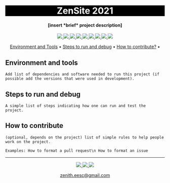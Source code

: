 <h1 align="center" style="color:white; background-color:black">ZenSite 2021</h1>
<h4 align="center">[insert *brief* project description]</h4>

<p align="center">
	<a href="http://zenith.eesc.usp.br/">
    <img src="https://img.shields.io/badge/Zenith-Embarcados-black?style=for-the-badge"/>
    </a>
    <a href="https://eesc.usp.br/">
    <img src="https://img.shields.io/badge/Linked%20to-EESC--USP-black?style=for-the-badge"/>
    </a>
    <a href="https://github.com/zenitheesc/site-2021/blob/main/LICENSE">
    <img src="https://img.shields.io/github/license/zenitheesc/site-2021?style=for-the-badge"/>
    </a>
    <a href="https://github.com/zenitheesc/site-2021/issues">
    <img src="https://img.shields.io/github/issues/zenitheesc/site-2021?style=for-the-badge"/>
    </a>
    <a href="https://github.com/zenitheesc/site-2021/commits/main">
    <img src="https://img.shields.io/github/commit-activity/m/zenitheesc/site-2021?style=for-the-badge">
    </a>
    <a href="https://github.com/zenitheesc/site-2021/graphs/contributors">
    <img src="https://img.shields.io/github/contributors/zenitheesc/site-2021?style=for-the-badge"/>
    </a>
    <a href="https://github.com/zenitheesc/site-2021/commits/main">
    <img src="https://img.shields.io/github/last-commit/zenitheesc/site-2021?style=for-the-badge"/>
    </a>
    <a href="https://github.com/zenitheesc/site-2021/issues">
    <img src="https://img.shields.io/github/issues-raw/zenitheesc/site-2021?style=for-the-badge" />
    </a>
    <a href="https://github.com/zenitheesc/site-2021/pulls">
    <img src = "https://img.shields.io/github/issues-pr-raw/zenitheesc/site-2021?style=for-the-badge">
    </a>
</p>

<p align="center">
    <a href="#environment-and-tools">Environment and Tools</a> •
    <a href="#steps-to-run-and-debug">Steps to run and debug</a> •
    <a href="#how-to-contribute">How to contribute?</a> •
</p>

## Environment and tools

`Add list of dependencies and software needed to run this project (if possible add the versions that were used in development).`

## Steps to run and debug

`A simple list of steps indicating how one can run and test the project.`

## How to contribute

`(optional, depends on the project) list of simple rules to help people work on the project.`

`Examples: How to format a pull request\n How to format an issue`

---

<p align="center">
    <a href="http://zenith.eesc.usp.br">
    <img src="https://img.shields.io/badge/Check%20out-Zenith's Oficial Website-black?style=for-the-badge" />
    </a> 
    <a href="https://www.facebook.com/zenitheesc">
    <img src="https://img.shields.io/badge/Like%20us%20on-facebook-blue?style=for-the-badge"/>
    </a> 
    <a href="https://www.instagram.com/zenith_eesc/">
    <img src="https://img.shields.io/badge/Follow%20us%20on-Instagram-red?style=for-the-badge"/>
    </a>

</p>
<p align = "center">
<a href="zenith.eesc@gmail.com">zenith.eesc@gmail.com</a>
</p>
